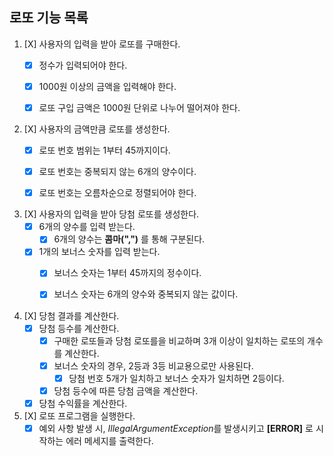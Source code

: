 ## 로또 기능 목록 

1. [X] 사용자의 입력을 받아 로또를 구매한다.
   - [X] 정수가 입력되어야 한다.
   - [X] 1000원 이상의 금액을 입력해야 한다.
   - [X] 로또 구입 금액은 1000원 단위로 나누어 떨어져야 한다.


2. [X] 사용자의 금액만큼 로또를 생성한다.
   - [X] 로또 번호 범위는 1부터 45까지이다.
   - [X] 로또 번호는 중복되지 않는 6개의 양수이다.
   - [X] 로또 번호는 오름차순으로 정렬되어야 한다.


3. [X] 사용자의 입력을 받아 당첨 로또를 생성한다.
   - [X] 6개의 양수를 입력 받는다.
     - [X] 6개의 양수는 **콤마(",")** 를 통해 구분된다.
   - [X] 1개의 보너스 숫자를 입력 받는다.
     - [X] 보너스 숫자는 1부터 45까지의 정수이다.
     - [X] 보너스 숫자는 6개의 양수와 중복되지 않는 값이다.


4. [X] 당첨 결과를 계산한다.
   - [X] 당첨 등수를 계산한다.
     - [X] 구매한 로또들과 당첨 로또를을 비교하며 3개 이상이 일치하는 로또의 개수를 계산한다.
     - [X] 보너스 숫자의 경우, 2등과 3등 비교용으로만 사용된다.
       - [X] 당첨 번호 5개가 일치하고 보너스 숫자가 일치하면 2등이다.
     - [X] 당첨 등수에 따른 당첨 금액을 계산한다.
   - [X] 당첨 수익률을 계산한다.

5. [X] 로또 프로그램을 실행한다.
   - [X] 예외 사항 발생 시, *IllegalArgumentException*를 발생시키고 **[ERROR]** 로 시작하는 에러 메세지를 출력한다.
